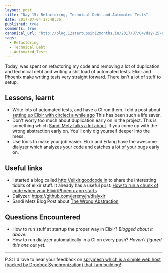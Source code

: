 ```yaml
---
layout: post
title: "Day 15: Refactoring, Technical Debt and Automated Tests"
date: 2017-07-04 17:48:36
published: true
comments: true
canonical_url: "http://blog.12startupsin12months.in/2017/07/04/day-15-refactoring-technical-debt-and-automated-tests/"
tags:
  - Refactoring
  - Technical Debt
  - Automated Tests
---
```


Today, was spent on refactoring my code and removing a lot of duplication and technical debt
and writing a shit load of automated tests. Elixir and Phoenix make writing tests very
straight forward. There isn't a lot of stuff to setup.

## Lessons, learnt
  - Write lots of automated tests, and have a CI run them. I did a post about
    [setting up Elixir with circleci a while ago](http://blog.12startupsin12months.in/2017/06/16/how-to-setup-ci-for-elixir-phoenix-using-circleci/)
    This has been such a life saver.
  - Don't worry too much about duplication early on in the project. This is something
    which [Sandi Metz talks a lot about](https://www.sandimetz.com/blog/2016/1/20/the-wrong-abstraction).
    If you come up with the wrong abstraction early on. You'll only dig yourself deeper into the mess.
  - Use tools to make your job easier. Elixir and Erlang have the awesome [dialyzer](https://github.com/jeremyjh/dialyxir)
    which analyzes your code and catches a lot of your bugs early on.

## Useful links
  - I started a blog called http://elixir.goodcode.in to share the interesting tidbits of elixir stuff.
    It already has a useful post: [How to run a chunk of code when your Elixir/Phoenix app starts](http://elixir.goodcode.in/2017/07/03/how-to-run-a-chunk-of-code-when-your-elixir-phoenix-app-starts/)
  - Dailyzer: https://github.com/jeremyjh/dialyxir
  - Sandi Metz Blog Post about [The Wrong Abstraction](https://www.sandimetz.com/blog/2016/1/20/the-wrong-abstraction)

## Questions Encountered
  - How to run stuff at startup the proper way in Elixir?
    *Blogged about it above.*
  - How to run dialyzer automatically in a CI on every push?
    *Haven't figured this one out yet.*

- - -
P.S: I'd love to hear your feedback on [sprymesh which is a simple web host (backed by Dropbox Synchronization) that I am building!](https://sprymesh.com)

